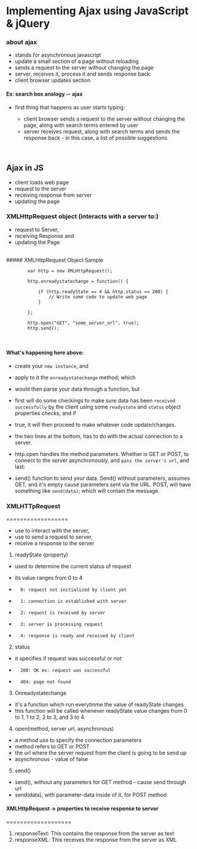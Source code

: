 Implementing Ajax using JavaScript & jQuery
=============================================

### about ajax
- stands for asynchronous javascript
- update a small section of a page without reloading
- sends a request to the server without changing the page
- server, receives it, process it and sends response back
- client browser updates section

#### Ex: search box analogy -- ajax
- first thing that happens as user starts typing:

	*	client browser sends a request to the server without changing
		the page, along with search terms entered by user 		
	*	server receives request, along with search terms and sends the response
		back - in this case, a list of possible suggestions
		
<br />	

## Ajax in JS 

- client loads web page
- request to the server
- receiving response from server
- updating the page



### XMLHttpRequest object (interacts with a server to:)
- request to Server,
- receiving Response and 
- updating the Page

<br />
##### XMLHttpRequest Object Sample

```
		var http = new XMLHttpRequest();
		
		http.onreadystatechange = function() {

			if (http.readyState == 4 && http.status == 200) {
				// Write some code to update web page
			}

		};

		http.open("GET", "some_server_url", true);
		http.send();

```
<br />

#### What's happening here above:

- 	create your `new instance`, and
- 	apply to it the `onreadystatechange` method; which 
- 	would then parse your data through a function, but 
-	first will do some checkings to make sure data has been
  	`received` `successfully` by the client using some
  	`readystate` and `status` object properties checks, and if
- 	true, it will then proceed to make whatever code update/changes.

- 	the two lines at the bottom, has to do with the actual connection
	to a server.
-  	http.open handles the method parameters. Whether is GET or POST,
  	to connect to the server asynchronously, and 
  	`pass the server's url`, and last:
- 	send() function to send your data. Send() without parameters, assumes
        GET, and it's empty cause parameters sent via the URL. POST, will 
        have something like `send(data)`; which will contain the message.



### XMLHTTpRequest
==================

- use to interact with the server,
- use to send a request to server,
- receive a response to the server

1) readyState (property)
-  used to determine the current status of request
-  its value ranges from 0 to 4

-		0: request not initialized by client yet
-		1: connection is established with server
-		2: request is received by server
-		3: server is processing request
-		4: response is ready and received by client

2. status
-  it specifies if request was successful or not

-		200: OK ex: request was successful
-		404: page not found


3. Onreadystatechange
-  it's a function which run everytinme the value of readyState changes
-  this function will be called whenever readyState value changes from
   0 to 1, 1 to 2, 2 to 3, and 3 to 4.

4. open(method, server url, asynchronous)
-  a method use to specify the connection parameters
-  method refers to GET or POST
-  the url where the server request from the client is going to be send up
-  asynchronous - value of false

5. send()
-  send(), without any parameters for GET method - cause send through url
-  send(data), with parameter-data inside of it, for POST method


#### XMLHttpRequest -> properties to receive response to server
===================

1. responseText: This contains the response from the server as text
2. responseXML:  This receives the response from the server as XML






